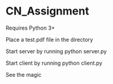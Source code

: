 # CN_Assignment
Requires Python 3+

Place a test.pdf file in the directory

Start server by running
python server.py

Start client by running
python client.py

See the magic